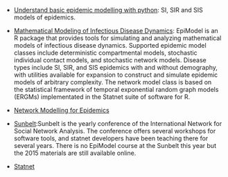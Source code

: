 
- [Understand basic epidemic modelling with python](https://chengjunwang.com/post/en/2013-03-14-learn-basic-epidemic-models-with-python/#si-model): SI, SIR and SIS models of epidemics.

- [Mathematical Modeling of Infectious Disease Dynamics](http://www.epimodel.org/): EpiModel is an R package that provides tools for simulating and analyzing mathematical models of infectious disease dynamics. Supported epidemic model classes include deterministic compartmental models, stochastic individual contact models, and stochastic network models. Disease types include SI, SIR, and SIS epidemics with and without demography, with utilities available for expansion to construct and simulate epidemic models of arbitrary complexity. The network model class is based on the statistical framework of temporal exponential random graph models (ERGMs) implementated in the Statnet suite of software for R.

- [Network Modelling for Epidemics](https://statnet.github.io/nme/)

- [Sunbelt](http://statnet.github.io/sb/):Sunbelt is the yearly conference of the International Network for Social Network Analysis. The conference offers several workshops for software tools, and statnet developers have been teaching there for several years. There is no EpiModel course at the Sunbelt this year but the 2015 materials are still available online. 

- [Statnet](https://statnet.org/trac/wiki/Resources)
